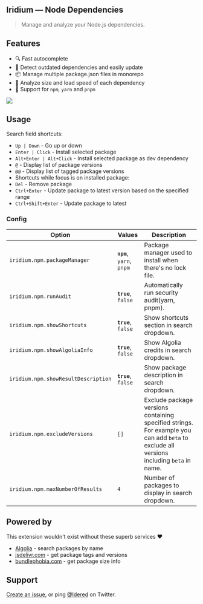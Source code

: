 ## Iridium — Node Dependencies

> Manage and analyze your Node.js dependencies.

## Features

- 🔍 Fast autocomplete
- 🚀 Detect outdated dependencies and easily update
- 📦 Manage multiple package.json files in monorepo
- 🔢 Analyze size and load speed of each dependency
- 🧶 Support for `npm`, `yarn` and `pnpm`

![](https://i.imgur.com/Znvqflw.gif)

## Usage

Search field shortcuts:

- `Up | Down` - Go up or down
- `Enter | Click` - Install selected package
- `Alt+Enter | Alt+Click` - Install selected package as dev dependency
- `@` - Display list of package versions
- `@@` - Display list of tagged package versions
- Shortcuts while focus is on installed package:
- `Del` - Remove package
- `Ctrl+Enter` - Update package to latest version based on the specified range
- `Ctrl+Shift+Enter` - Update package to latest

### Config

| Option                              | Values                    | Description                                                                                                                             |
| ----------------------------------- | ------------------------- | --------------------------------------------------------------------------------------------------------------------------------------- |
| `iridium.npm.packageManager`        | **`npm`**, `yarn`, `pnpm` | Package manager used to install when there's no lock file.                                                                              |
| `iridium.npm.runAudit`              | **`true`**, `false`       | Automatically run security audit(yarn, pnpm).                                                                                           |
| `iridium.npm.showShortcuts`         | **`true`**, `false`       | Show shortcuts section in search dropdown.                                                                                              |
| `iridium.npm.showAlgoliaInfo`       | **`true`**, `false`       | Show Algolia credits in search dropdown.                                                                                                |
| `iridium.npm.showResultDescription` | **`true`**, `false`       | Show package description in search dropdown.                                                                                            |
| `iridium.npm.excludeVersions`       | `[]`                      | Exclude package versions containing specified strings. For example you can add `beta` to exclude all versions including `beta` in name. |
| `iridium.npm.maxNumberOfResults`    | `4`                       | Number of packages to display in search dropdown.                                                                                       |

## Powered by

This extension wouldn't exist without these superb services ❤️

- [Algolia](https://www.algolia.com/) - search packages by name
- [jsdelivr.com](https://www.jsdelivr.com) - get package tags and versions
- [bundlephobia.com](https://bundlephobia.com) - get package size info

## Support

[Create an issue](https://github.com/idered/iridium/issues), or ping [@Idered](https://twitter.com/Idered) on Twitter.
